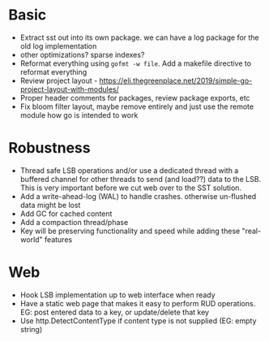 # Basic
- Extract sst out into its own package. we can have a log package for the old log implementation
- other optimizations? sparse indexes?
- Reformat everything using `gofmt -w file`. Add a makefile directive to reformat everything
- Review project layout - https://eli.thegreenplace.net/2019/simple-go-project-layout-with-modules/
- Proper header comments for packages, review package exports, etc
- Fix bloom filter layout, maybe remove entirely and just use the remote module how go is intended to work

# Robustness
- Thread safe LSB operations and/or use a dedicated thread with a buffered channel for other threads to send (and load??) data to the LSB. This is very important before we cut web over to the SST solution.
- Add a write-ahead-log (WAL) to handle crashes. otherwise un-flushed data might be lost
- Add GC for cached content
- Add a compaction thread/phase
- Key will be preserving functionality and speed while adding these "real-world" features

# Web 
- Hook LSB implementation up to web interface when ready
- Have a static web page that makes it easy to perform RUD operations. EG: post entered data to a key, or update/delete that key
- Use http.DetectContentType if content type is not supplied (EG: empty string)

